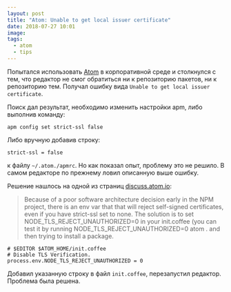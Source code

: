```yaml
---
layout: post
title: "Atom: Unable to get local issuer certificate"
date: 2018-07-27 10:01
image: 
tags: 
  - atom
  - tips
---
```

Попытался использовать [Atom](https://atom.io/) в корпоративной среде и столкнулся с тем, что редактор не смог обратиться ни к репозиторию пакетов, ни к репозиторию тем. Получал ошибку вида `Unable to get local issuer certificate`.

Поиск дал результат, необходимо изменить настройки apm, либо выполнив команду:

    apm config set strict-ssl false

Либо вручную добавив строку:

    strict-ssl = false

к файлу `~/.atom./apmrc`. Но как показал опыт, проблему это не решило. В самом редакторе по прежнему ловил описанную выше ошибку.

Решение нашлось на одной из страниц [discuss.atom.io](https://discuss.atom.io/t/unable-to-get-local-issuer-certificate/38660/7):

> Because of a poor software architecture decision early in the NPM project, there is an env var that that will reject self-signed certificates, even if you have strict-ssl set to none. The solution is to set NODE_TLS_REJECT_UNAUTHORIZED=0 in your init.coffee (you can test it by running NODE_TLS_REJECT_UNAUTHORIZED=0 atom . and then trying to install a package.

    # $EDITOR $ATOM_HOME/init.coffee
    # Disable TLS Verification.
    process.env.NODE_TLS_REJECT_UNAUTHORIZED = 0

Добавил указанную строку в файл `init.coffee`, перезапустил редактор. Проблема была решена.
